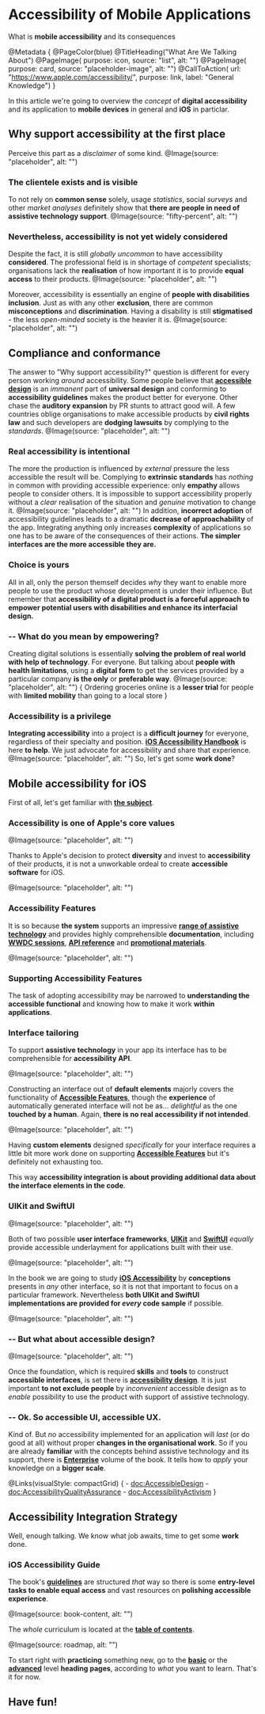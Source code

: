 # Accessibility of Mobile Applications

What is **mobile accessibility** and its consequences

@Metadata {
    @PageColor(blue)
    @TitleHeading("What Are We Talking About")
    @PageImage(
               purpose: icon, 
               source: "list", 
               alt: "")
    @PageImage(
               purpose: card, 
               source: "placeholder-image", 
               alt: "")
    @CallToAction(
                url: "https://www.apple.com/accessibility/",
                purpose: link, 
                label: "General Knowledge")
}

In this article we're going to overview the *concept* of **digital accessibility** and its application to **mobile devices** in general and **iOS** in particlar.

## Why support accessibility at the first place

Perceive this part as a *disclaimer* of some kind.
@Image(source: "placeholder", alt: "")

### The clientele exists and is visible
To not rely on **common sense** solely, usage *statistics*, social *surveys* and other *market analyses* definitely show that **there are people in need of assistive technology support**. 
@Image(source: "fifty-percent", alt: "")

### Nevertheless, accessibility is not yet widely considered
Despite the fact, it is still *globally uncommon* to have accessibility **considered**. The professional field is in shortage of *competent* specialists; organisations lack the **realisation** of how important it is to provide **equal access** to their products.
@Image(source: "placeholder", alt: "")

Moreover, accessibility is essentially an engine of **people with disabilities inclusion**. Just as with any other **exclusion**, there are common **misconceptions** and **discrimination**. Having a disability is still **stigmatised** - the less *open-minded* society is the heavier it is.
@Image(source: "placeholder", alt: "")


## Compliance and conformance
The answer to "Why support accessibility?" question is different for every person working *around* accessibility. Some people believe that [**accessible design**](<doc:AccessibleDesign>) is an *immanent* part of **universal design** and conforming to **accessibility guidelines** makes the product better for everyone. Other chase the **auditory expansion** by PR stunts to attract good will. A few countries oblige organisations to make accessible products by **civil rights law** and such developers are **dodging lawsuits** by complying to the *standards*. 
@Image(source: "placeholder", alt: "")

### Real accessibility is intentional
The more the production is influenced by *external* pressure the less accessible the result will be. Complying to **extrinsic standards** has *nothing* in common with providing accessible experience: only **empathy** allows people to consider others. It is impossible to support accessibility properly without a *clear* realisation of the situation and *genuine* motivation to change it.
@Image(source: "placeholder", alt: "")
In addition, **incorrect adoption** of accessibility guidelines leads to a dramatic **decrease of approachability** of the app. Integrating anything only increases **complexity** of applications so one has to be aware of the consequences of their actions. **The simpler interfaces are the more accessible they are.**

### Choice is yours
All in all, only the person themself decides *why* they want to enable more people to use the product whose development is under their influence. But remember that **accessibility of a digital product is a forceful approach to empower potential users with disabilities and enhance its interfacial design.**

### -- What do you mean by empowering? 
Creating digital solutions is essentially **solving the problem of real world with help of technology**. For everyone. But talking about **people with health limitations**, using a **digital form** to get the services provided by a particular company **is the only** or **preferable way**. 
@Image(source: "placeholder", alt: "") {
    Ordering groceries online is a **lesser trial** for people with **limited mobility** than going to a local store
}


### Accessibility is a privilege
**Integrating accessibility** into a project is a **difficult journey** for everyone, regardless of their specialty and position. [**iOS Accessibility Handbook**](https://vodgroup.github.io/AccessibilityDocumentation/documentation/iosaccessibilityhandbook) is here **to help**. We just advocate for accessibility and share that experience. 
@Image(source: "placeholder", alt: "")
So, let's get some **work done**?

## Mobile accessibility for iOS

First of all, let's get familiar with [**the subject**](<doc:iOSAccessibility>).

### Accessibility is one of Apple's core values

@Image(source: "placeholder", alt: "")

Thanks to Apple's decision to protect **diversity** and invest to **accessibility** of their products, it is not a unworkable ordeal to create **accessible software** for iOS.

@Image(source: "placeholder", alt: "")


### Accessibility Features
It is so because **the system** supports an impressive [**range of assistive technology**](<doc:AccessibilityFeatures>) and provides highly comprehensible **documentation**, including [**WWDC sessions**](https://developer.apple.com/wwdc23/topics/accessibility-inclusion/), [**API reference**](https://developer.apple.com/accessibility/) and [**promotional materials**](https://www.apple.com/accessibility).

@Image(source: "placeholder", alt: "")

### Supporting Accessibility Features
The task of adopting accessibility may be narrowed to **understanding the accessible functional** and knowing how to make it work **within applications**.

### Interface tailoring

To support **assistive technology** in your app its interface has to be comprehensible for **accessibility API**.

@Image(source: "placeholder", alt: "")

Constructing an interface out of **default elements** majorly covers the functionality of [**Accessible Features**](<doc:AccessibilityFeatures>), though the **experience** of automatically generated interface will not be as... *delightful* as the one **touched by a human**. Again, **there is no real accessibility if not intended**.

@Image(source: "placeholder", alt: "")

Having **custom elements** designed *specifically* for your interface requires a little bit more work done on supporting [**Accessible Features**](<doc:AccessibilityFeatures>) but it's definitely not exhausting too. 

This way **accessibility integration is about providing additional data about the interface elements in the code**. 

### UIKit and SwiftUI

@Image(source: "placeholder", alt: "")

Both of two possible **user interface frameworks**, [**UIKit**](https://developer.apple.com/documentation/uikit) and [**SwiftUI**](https://developer.apple.com/xcode/swiftui/) *equally* provide accessible underlayment for applications built with their use. 

@Image(source: "placeholder", alt: "")

In the book we are going to study [**iOS Accessibility**](<doc:iOSAccessibility>) by **conceptions** presents in *any* other interface, so it is not that important to focus on a particular framework. Nevertheless **both UIKit and SwiftUI implementations are provided for *every* code sample** if possible.

@Image(source: "placeholder", alt: "")

### -- But what about accessible design?

@Image(source: "placeholder", alt: "")

Once the foundation, which is required **skills** and **tools** to construct **accessible interfaces**, is set there is [**accessibility design**](<doc:AccessibleDesign>). It is just important **to not exclude people** by *inconvenient* accessible design as to *enable* possibility to use the product with support of assistive technology.

### -- Ok. So accessible UI, accessible UX.

Kind of. But *no* accessibility implemented for an application will *last* (or do good at all) without proper **changes in the organisational work**. So if you are already **familiar** with the concepts behind assistive technology and its support, there is [**Enterprise**](<doc:Processes>) volume of the book. It tells how to *apply* your knowledge on a **bigger scale**.

@Links(visualStyle: compactGrid) {
    - <doc:AccessibleDesign>
    - <doc:AccessibilityQualityAssurance>
    - <doc:AccessibilityActivism>
}

## Accessibility Integration Strategy

Well, enough talking. We know what job awaits, time to get some **work** done. 

### iOS Accessibility Guide
The book's [**guidelines**](<doc:AdoptionGuide>) are structured *that* way so there is some **entry-level tasks to enable equal access** and vast resources on **polishing accessible experience**.

@Image(source: book-content, alt: "")

The *whole* curriculum is located at the [**table of contents**](<doc:AdoptionGuide>). 

@Image(source: roadmap, alt: "")

To start right with **practicing** something new, go to the [**basic**](<doc:AccessibleUI>) or the [**advanced**](<doc:AccessibleUX>) level **heading pages**, according to *what* you want to learn. That's it for now.

## Have fun!

